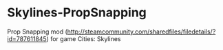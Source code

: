 # Skylines-PropSnapping
 Prop Snapping mod (http://steamcommunity.com/sharedfiles/filedetails/?id=787611845) for game Cities: Skylines 
